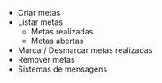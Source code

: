 - Criar metas
- Listar metas
    - Metas realizadas
    - Metas abertas
- Marcar/ Desmarcar metas realizadas 
- Remover metas 
- Sistemas de mensagens